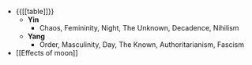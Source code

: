- {{[[table]]}}
    - **Yin**
        - Chaos, Femininity, Night, The Unknown, Decadence, Nihilism
    - **Yang**
        - Order, Masculinity, Day, The Known, Authoritarianism, Fascism
- [[Effects of moon]]
